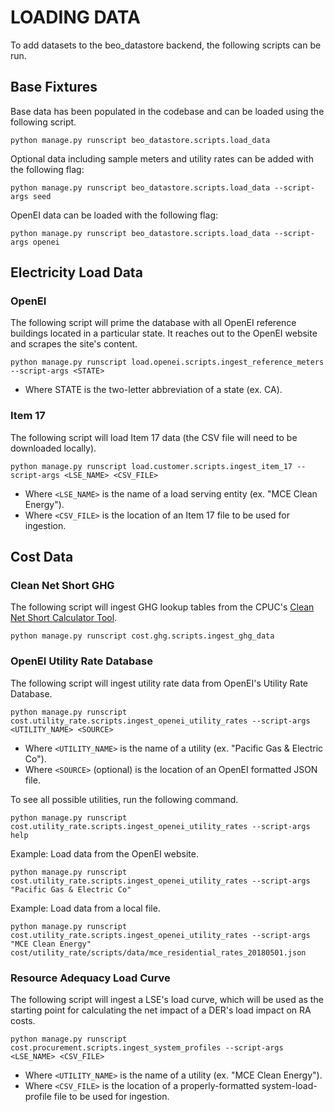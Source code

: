 # LOADING DATA

To add datasets to the beo_datastore backend, the following scripts can be run.

## Base Fixtures

Base data has been populated in the codebase and can be loaded using the following script.

```
python manage.py runscript beo_datastore.scripts.load_data
```

Optional data including sample meters and utility rates can be added with the following flag:

```
python manage.py runscript beo_datastore.scripts.load_data --script-args seed
```

OpenEI data can be loaded with the following flag:

```
python manage.py runscript beo_datastore.scripts.load_data --script-args openei
```

## Electricity Load Data

### OpenEI

The following script will prime the database with all OpenEI reference buildings located in a particular state. It reaches out to the OpenEI website and scrapes the site's content.

```
python manage.py runscript load.openei.scripts.ingest_reference_meters --script-args <STATE>
```

* Where STATE is the two-letter abbreviation of a state (ex. CA).

### Item 17

The following script will load Item 17 data (the CSV file will need to be downloaded locally).

```
python manage.py runscript load.customer.scripts.ingest_item_17 --script-args <LSE_NAME> <CSV_FILE>
```

* Where `<LSE_NAME>` is the name of a load serving entity (ex. "MCE Clean Energy").
* Where `<CSV_FILE>` is the location of an Item 17 file to be used for ingestion.

## Cost Data

### Clean Net Short GHG

The following script will ingest GHG lookup tables from the CPUC's [Clean Net Short Calculator Tool](http://www.cpuc.ca.gov/General.aspx?id=6442451195).

```
python manage.py runscript cost.ghg.scripts.ingest_ghg_data
```

### OpenEI Utility Rate Database

The following script will ingest utility rate data from OpenEI's Utility Rate Database.

```
python manage.py runscript cost.utility_rate.scripts.ingest_openei_utility_rates --script-args <UTILITY_NAME> <SOURCE>
```

* Where `<UTILITY_NAME>` is the name of a utility (ex. "Pacific Gas & Electric Co").
* Where `<SOURCE>` (optional) is the location of an OpenEI formatted JSON file.

To see all possible utilities, run the following command.

```
python manage.py runscript cost.utility_rate.scripts.ingest_openei_utility_rates --script-args help
```

Example: Load data from the OpenEI website.

```
python manage.py runscript cost.utility_rate.scripts.ingest_openei_utility_rates --script-args "Pacific Gas & Electric Co"
```

Example: Load data from a local file.

```
python manage.py runscript cost.utility_rate.scripts.ingest_openei_utility_rates --script-args "MCE Clean Energy" cost/utility_rate/scripts/data/mce_residential_rates_20180501.json
```

### Resource Adequacy Load Curve

The following script will ingest a LSE's load curve, which will be used as the starting point for calculating the net impact of a DER's load impact on RA costs.

```
python manage.py runscript cost.procurement.scripts.ingest_system_profiles --script-args <LSE_NAME> <CSV_FILE>
```

* Where `<UTILITY_NAME>` is the name of a utility (ex. "MCE Clean Energy").
* Where `<CSV_FILE>` is the location of a properly-formatted system-load-profile file to be used for ingestion.
